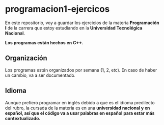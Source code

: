 # programacion1-ejercicos
En este repositorio, voy a guardar los ejercicios de la materia <b>Programación I</b> de la carrera que estoy estudiando en la <b>Universidad Tecnológica Nacional</b>.

<b>Los programas están hechos en C++.</b>

## Organización
Los programas están organizados por semana (1, 2, etc). En caso de haber un cambio, va a ser documentado.

## Idioma
Aunque prefiero programar en inglés debido a que es el idioma predilecto del rubro, la cursada de la materia es en una <b>universidad nacional y en español<b>, así que el código va a usar palabras en español para estar más contextualizado.